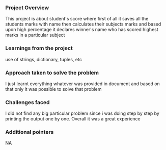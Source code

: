 ### Project Overview

 This project is about student's score where first of all it saves all the students marks with name then calculates their subjects marks and based upon high percentage it declares winner's name who has scored highest marks in a particular subject


### Learnings from the project

 use of strings, dictionary, tuples, etc


### Approach taken to solve the problem

 I just learnt everything whatever was provided in document and based on that only it was possible to solve that problem


### Challenges faced

 I did not find any big particular problem since i was doing step by step by printing the output one by one. Overall it was a great experience


### Additional pointers

 NA


